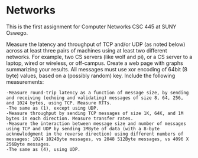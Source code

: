 # Networks
This is the first assignment for Computer Networks CSC 445 at SUNY Oswego.

Measure the latency and throughput of TCP and/or UDP (as noted below) across at least three pairs of machines using at least two different networks. For example, two CS servers (like wolf and pi), or a CS server to a laptop, wired or wireless, or off-campus. Create a web page with graphs summarizing your results. All messages must use xor encoding of 64bit (8 byte) values, based on a (possibly random) key. Include the following measurements:
   
    -Measure round-trip latency as a function of message size, by sending and receiving (echoing and validating) messages of size 8, 64, 256, and 1024 bytes, using TCP. Measure RTTs.
    -The same as (1), except using UDP.
    -Measure throughput by sending TCP messages of size 1K, 64K, and 1M bytes in each direction. Measure transfer rates.
    -Measure the interaction between message size and number of messages using TCP and UDP by sending 1MByte of data (with a 8-byte acknowledgment in the reverse direction) using different numbers of messages: 1024 1024Byte messages, vs 2048 512Byte messages, vs 4096 X 256Byte messages.
    -The same as (4), using UDP.
